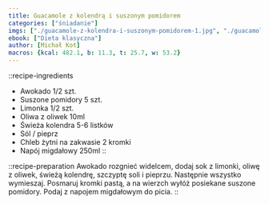 ```yaml
---
title: Guacamole z kolendrą i suszonym pomidorem
categories: ["śniadanie"]
imgs: ["./guacamole-z-kolendra-i-suszonym-pomidorem-1.jpg", "./guacamole-z-kolendra-i-suszonym-pomidorem-2.jpg"]
ebook: ["Dieta klasyczna"]
author: [Michał Kot]
macros: {kcal: 482.1, b: 11.3, t: 25.7, w: 53.2}
---
```

::recipe-ingredients
- Awokado 1/2 szt.
- Suszone pomidory 5 szt.
- Limonka 1/2 szt.
- Oliwa z oliwek 10ml
- Świeża kolendra 5-6 listków
- Sól / pieprz
- Chleb żytni na zakwasie 2 kromki
- Napój migdałowy 250ml
::

::recipe-preparation
Awokado rozgnieć widelcem, dodaj sok z limonki, oliwę z oliwek, świeżą kolendrę, szczyptę soli i pieprzu.
Następnie wszystko wymieszaj. Posmaruj kromki pastą, a na wierzch wyłóż posiekane suszone pomidory. Podaj z napojem migdałowym do picia.
::